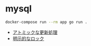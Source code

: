 # mysql

```sh
docker-compose run --rm app go run .
```

- [アトミックな更新処理](cases/atomic_write.go)
- [明示的なロック](cases/for_update.go)
